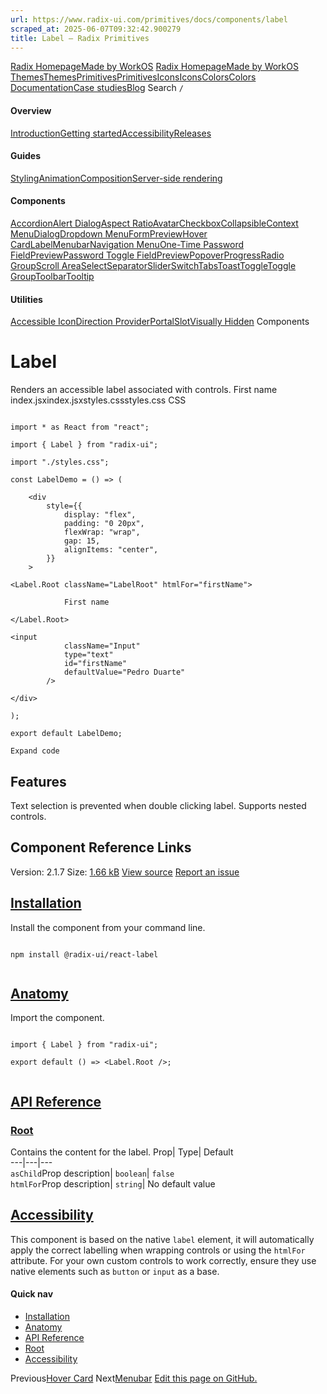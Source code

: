 ```yaml
---
url: https://www.radix-ui.com/primitives/docs/components/label
scraped_at: 2025-06-07T09:32:42.900279
title: Label – Radix Primitives
---
```


[Radix Homepage](https://www.radix-ui.com/)[Made by WorkOS](https://workos.com)
[Radix Homepage](https://www.radix-ui.com/)[Made by WorkOS](https://workos.com)
[ThemesThemes](https://www.radix-ui.com/)[PrimitivesPrimitives](https://www.radix-ui.com/primitives)[IconsIcons](https://www.radix-ui.com/icons)[ColorsColors](https://www.radix-ui.com/colors)
[Documentation](https://www.radix-ui.com/primitives/docs)[Case studies](https://www.radix-ui.com/primitives/case-studies)[Blog](https://www.radix-ui.com/blog)[](https://github.com/radix-ui/primitives)
Search
`/`
#### Overview
[Introduction](https://www.radix-ui.com/primitives/docs/overview/introduction)[Getting started](https://www.radix-ui.com/primitives/docs/overview/getting-started)[Accessibility](https://www.radix-ui.com/primitives/docs/overview/accessibility)[Releases](https://www.radix-ui.com/primitives/docs/overview/releases)
#### Guides
[Styling](https://www.radix-ui.com/primitives/docs/guides/styling)[Animation](https://www.radix-ui.com/primitives/docs/guides/animation)[Composition](https://www.radix-ui.com/primitives/docs/guides/composition)[Server-side rendering](https://www.radix-ui.com/primitives/docs/guides/server-side-rendering)
#### Components
[Accordion](https://www.radix-ui.com/primitives/docs/components/accordion)[Alert Dialog](https://www.radix-ui.com/primitives/docs/components/alert-dialog)[Aspect Ratio](https://www.radix-ui.com/primitives/docs/components/aspect-ratio)[Avatar](https://www.radix-ui.com/primitives/docs/components/avatar)[Checkbox](https://www.radix-ui.com/primitives/docs/components/checkbox)[Collapsible](https://www.radix-ui.com/primitives/docs/components/collapsible)[Context Menu](https://www.radix-ui.com/primitives/docs/components/context-menu)[Dialog](https://www.radix-ui.com/primitives/docs/components/dialog)[Dropdown Menu](https://www.radix-ui.com/primitives/docs/components/dropdown-menu)[FormPreview](https://www.radix-ui.com/primitives/docs/components/form)[Hover Card](https://www.radix-ui.com/primitives/docs/components/hover-card)[Label](https://www.radix-ui.com/primitives/docs/components/label)[Menubar](https://www.radix-ui.com/primitives/docs/components/menubar)[Navigation Menu](https://www.radix-ui.com/primitives/docs/components/navigation-menu)[One-Time Password FieldPreview](https://www.radix-ui.com/primitives/docs/components/one-time-password-field)[Password Toggle FieldPreview](https://www.radix-ui.com/primitives/docs/components/password-toggle-field)[Popover](https://www.radix-ui.com/primitives/docs/components/popover)[Progress](https://www.radix-ui.com/primitives/docs/components/progress)[Radio Group](https://www.radix-ui.com/primitives/docs/components/radio-group)[Scroll Area](https://www.radix-ui.com/primitives/docs/components/scroll-area)[Select](https://www.radix-ui.com/primitives/docs/components/select)[Separator](https://www.radix-ui.com/primitives/docs/components/separator)[Slider](https://www.radix-ui.com/primitives/docs/components/slider)[Switch](https://www.radix-ui.com/primitives/docs/components/switch)[Tabs](https://www.radix-ui.com/primitives/docs/components/tabs)[Toast](https://www.radix-ui.com/primitives/docs/components/toast)[Toggle](https://www.radix-ui.com/primitives/docs/components/toggle)[Toggle Group](https://www.radix-ui.com/primitives/docs/components/toggle-group)[Toolbar](https://www.radix-ui.com/primitives/docs/components/toolbar)[Tooltip](https://www.radix-ui.com/primitives/docs/components/tooltip)
#### Utilities
[Accessible Icon](https://www.radix-ui.com/primitives/docs/utilities/accessible-icon)[Direction Provider](https://www.radix-ui.com/primitives/docs/utilities/direction-provider)[Portal](https://www.radix-ui.com/primitives/docs/utilities/portal)[Slot](https://www.radix-ui.com/primitives/docs/utilities/slot)[Visually Hidden](https://www.radix-ui.com/primitives/docs/utilities/visually-hidden)
Components
# Label
Renders an accessible label associated with controls.
First name
index.jsxindex.jsxstyles.cssstyles.css
CSS
```

import * as React from "react";

import { Label } from "radix-ui";

import "./styles.css";

const LabelDemo = () => (

	<div
		style={{
			display: "flex",
			padding: "0 20px",
			flexWrap: "wrap",
			gap: 15,
			alignItems: "center",
		}}
	>

<Label.Root className="LabelRoot" htmlFor="firstName">

			First name

</Label.Root>

<input
			className="Input"
			type="text"
			id="firstName"
			defaultValue="Pedro Duarte"
		/>

</div>

);

export default LabelDemo;

Expand code

```

## Features
Text selection is prevented when double clicking label.
Supports nested controls.


## Component Reference Links
Version: 2.1.7
Size: [1.66 kB](https://bundlephobia.com/package/@radix-ui/react-label@2.1.7)
[View source](https://github.com/radix-ui/primitives/tree/main/packages/react/label/src)
[Report an issue](https://github.com/radix-ui/primitives/issues/new/choose)
## [Installation](https://www.radix-ui.com/primitives/docs/components/label#installation)
Install the component from your command line.
```

npm install @radix-ui/react-label


```

## [Anatomy](https://www.radix-ui.com/primitives/docs/components/label#anatomy)
Import the component.
```

import { Label } from "radix-ui";

export default () => <Label.Root />;


```

## [API Reference](https://www.radix-ui.com/primitives/docs/components/label#api-reference)
### [Root](https://www.radix-ui.com/primitives/docs/components/label#root)
Contains the content for the label.
Prop| Type| Default  
---|---|---  
`asChild`Prop description| `boolean`| `false`  
`htmlFor`Prop description| `string`| No default value  
## [Accessibility](https://www.radix-ui.com/primitives/docs/components/label#accessibility)
This component is based on the native `label` element, it will automatically apply the correct labelling when wrapping controls or using the `htmlFor` attribute. For your own custom controls to work correctly, ensure they use native elements such as `button` or `input` as a base.
#### Quick nav
  * [Installation](https://www.radix-ui.com/primitives/docs/components/label#installation)
  * [Anatomy](https://www.radix-ui.com/primitives/docs/components/label#anatomy)
  * [API Reference](https://www.radix-ui.com/primitives/docs/components/label#api-reference)
  * [Root](https://www.radix-ui.com/primitives/docs/components/label#root)
  * [Accessibility](https://www.radix-ui.com/primitives/docs/components/label#accessibility)


Previous[Hover Card](https://www.radix-ui.com/primitives/docs/components/hover-card)
Next[Menubar](https://www.radix-ui.com/primitives/docs/components/menubar)
[Edit this page on GitHub.](https://github.com/radix-ui/website/edit/main/data/primitives/docs/components/label.mdx "Edit this page on GitHub.")

